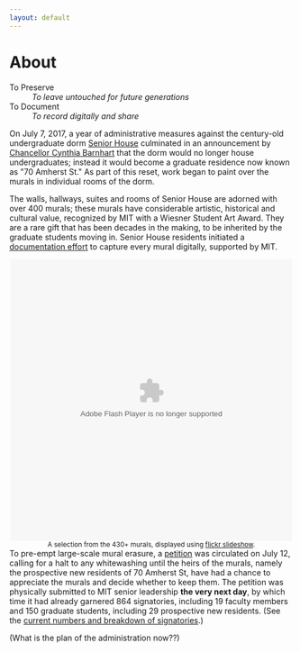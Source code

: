 ```yaml
---
layout: default
---
```


# About

<dl>
  <dt>To Preserve</dt>
    <dd><i>To leave untouched for future generations</i></dd>
  <dt>To Document</dt>
    <dd><i>To record digitally and share</i></dd>
</dl>

On July 7, 2017, a year of administrative measures against the century-old undergraduate dorm [Senior House](https://goo.gl/CV2aPV) culminated in an announcement by [Chancellor Cynthia Barnhart](https://goo.gl/ZRo6Dn) that the dorm would no longer house undergraduates; instead it would become a graduate residence now known as "70 Amherst St." As part of this reset, work began to paint over the murals in individual rooms of the dorm.

The walls, hallways, suites and rooms of Senior House are adorned with over 400 murals; these murals have considerable artistic, historical and cultural value, recognized by MIT with a Wiesner Student Art Award. They are a rare gift that has been decades in the making, to be inherited by the graduate students moving in. Senior House residents initiated a [documentation effort](https://goo.gl/4VbXzm) to capture every mural digitally, supported by MIT.

<div style="width:500px;height:500px;text-align:center;margin:auto;" ><object width="500" height="500" classid="clsid:d27cdb6e-ae6d-11cf-96b8-444553540000"  codebase="http://download.macromedia.com/pub/shockwave/cabs/flash/swflash.cab#version=6,0,40,0"> <param name="flashvars" value="offsite=true&amp;lang=en-us&amp;page_show_url=%2Fphotos%2F151658333%40N05%2Fsets%2F72157683749323401%2Fshow&amp;page_show_back_url=%2Fphotos%2F151658333%40N05%2Fsets%2F72157683749323401%2F&amp;user_id=151658333@N05&amp;set_id=72157683749323401" /> <param name="allowFullScreen" value="true" /> <param name="src" value="https://www.flickr.com/apps/slideshow/show.swf?v=71649" /> <embed width="500" height="500" type="application/x-shockwave-flash" src="https://www.flickr.com/apps/slideshow/show.swf?v=71649" flashvars="offsite=true&amp;lang=en-us&amp;page_show_url=%2Fphotos%2F151658333%40N05%2Fsets%2F72157683749323401%2Fshow&amp;page_show_back_url=%2Fphotos%2F151658333%40N05%2Fsets%2F72157683749323401%2F&amp;user_id=151658333@N05&amp;set_id=72157683749323401" allowFullScreen="true" /> </object><br /><small>A selection from the 430+ murals, displayed using <a href="http://www.flickrslideshow.com">flickr slideshow</a>.</small></div>

To pre-empt large-scale mural erasure, a [petition](petition-responses) was circulated on July 12, calling for a halt to any whitewashing until the heirs of the murals, namely the prospective new residents of 70 Amherst St, have had a chance to appreciate the murals and decide whether to keep them. The petition was physically submitted to MIT senior leadership **the very next day**, by which time it had already garnered 864 signatories, including 19 faculty members and 150 graduate students, including 29 prospective new residents. (See the [current numbers and breakdown of signatories](petition-responses).)

(What is the plan of the administration now??)
